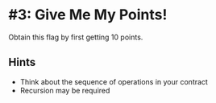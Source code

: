 # #3: Give Me My Points!

Obtain this flag by first getting 10 points.

## Hints

- Think about the sequence of operations in your contract
- Recursion may be required
